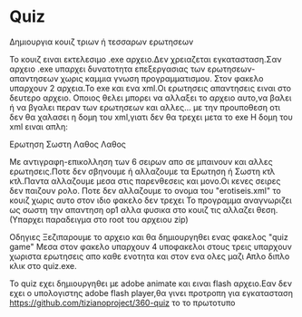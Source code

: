# Quiz
Δημιουργια κουιζ τριων ή τεσσαρων ερωτησεων 

Το κουιζ ειναι εκτελεσιμο .exe αρχειο.Δεν χρειαζεται εγκατασταση.Σαν αρχειο .exe υπαρχει δυνατοτητα επεξεργασιας των ερωτησεων-απαντησεων χωρις καμμια γνωση προγραμματισμου.
Στον φακελο υπαρχουν 2 αρχεια.Το exe και ενα xml.Οι ερωτησεις απαντησεις ειναι στο δευτερο αρχειο.
Οποιος θελει μπορει να αλλαξει το αρχειο αυτο,να βαλει ή να βγαλει περαν των ερωτησεων και αλλες... με την προυποθεση οτι δεν θα χαλασει η δομη του xml,γιατι δεν θα τρεχει μετα το exe
Η δομη του xml ειναι απλη:
<all>

<ques>
<q1>Ερωτηση</q1>
<op1>Σωστη</op1>
<op2>Λαθος</op2>
<op3>Λαθος</op3>
</ques>

</all>



Με αντιγραφη-επικολληση των 6 σειρων απο <ques> σε </ques> μπαινουν και αλλες ερωτησεις.Ποτε δεν σβηνουμε ή αλλαζουμε τα  <q1>Ερωτηση</q1> ή <op1>Σωστη</op1> κτλ κτλ.Παντα αλλαζουμε μεσα στις παρενθεσεις και μονο.Οι κενες σειρες δεν παιζουν ρολο.
Ποτε δεν αλλαζουμε το ονομα του "erotiseis.xml" το κουιζ χωρις αυτο στον ιδιο φακελο δεν τρεχει
Το προγραμμα αναγνωριζει ως σωστη την απαντηση op1 αλλα φυσικα στο κουιζ τις αλλαζει θεση.(Υπαρχει παραδειγμα στο root του αρχειου zip)

Οδηγιες
Ξεζιπαρουμε το αρχειο και θα δημιουργηθει ενας φακελος "quiz game"
Μεσα στον φακελο υπαρχουν 4 υποφακελοι στους τρεις υπαρχουν χωριστα ερωτησεις απο καθε ενοτητα και στον ενα ολες μαζι
Απλο διπλο κλικ στο quiz.exe.

Το quiz εχει δημιουργηθει με adobe animate και ειναι flash αρχειο.Εαν δεν εχει ο υπολογιστης adobe flash player,θα γινει προτροπη για εγκατασταση
https://github.com/tizianoproject/360-quiz το το πρωτοτυπο
